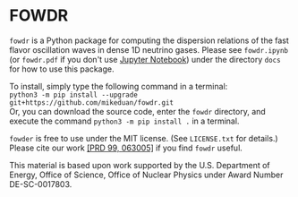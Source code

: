 # FOWDR

`fowdr` is a Python package for computing the dispersion relations of the fast flavor oscillation waves in dense 1D neutrino gases. Please see `fowdr.ipynb` (or `fowdr.pdf` if you don't use [Jupyter Notebook](https://jupyter.org)) under the directory `docs` for how to use this package.

To install, simply type the following command in a terminal:  
`python3 -m pip install --upgrade git+https://github.com/mikeduan/fowdr.git`  
Or, you can download the source code, enter the `fowdr` directory, and execute the command `python3 -m pip install .` in a terminal.

`fowder` is free to use under the MIT license. (See `LICENSE.txt` for details.) Please cite our work [[PRD 99, 063005]](https://journals.aps.org/prd/abstract/10.1103/PhysRevD.99.063005) if you find `fowdr` useful.

This material is based upon work supported by the U.S. Department of Energy, Office of Science, Office of Nuclear Physics under Award Number DE-SC-0017803.